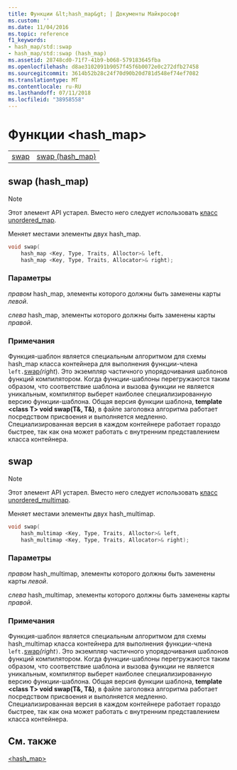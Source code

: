 ```yaml
---
title: Функции &lt;hash_map&gt; | Документы Майкрософт
ms.custom: ''
ms.date: 11/04/2016
ms.topic: reference
f1_keywords:
- hash_map/std::swap
- hash_map/std::swap (hash_map)
ms.assetid: 28748cd0-71f7-41b9-b068-579183645fba
ms.openlocfilehash: d8ae3102091b9057f45f6b0072e0c272dfb27458
ms.sourcegitcommit: 3614b52b28c24f70d90b20d781d548ef74ef7082
ms.translationtype: MT
ms.contentlocale: ru-RU
ms.lasthandoff: 07/11/2018
ms.locfileid: "38958558"
---
```

# <a name="lthashmapgt-functions"></a>Функции &lt;hash_map&gt;

|||
|-|-|
|[swap](#swap)|[swap (hash_map)](#swap_hash_map)|

## <a name="swap_hash_map"></a>  swap (hash_map)

> [!NOTE]
> Этот элемент API устарел. Вместо него следует использовать [класс unordered_map](../standard-library/unordered-map-class.md).

Меняет местами элементы двух hash_map.

```cpp
void swap(
    hash_map <Key, Type, Traits, Alloctor>& left,
    hash_map <Key, Type, Traits, Allocator>& right);
```

### <a name="parameters"></a>Параметры

*правом* hash_map, элементы которого должны быть заменены карты *левой*.

*слева* hash_map, элементы которого должны быть заменены карты *правой*.

### <a name="remarks"></a>Примечания

Функция-шаблон является специальным алгоритмом для схемы hash_map класса контейнера для выполнения функции-члена `left.`[swap](../standard-library/basic-ios-class.md#swap)*(right*). Это экземпляр частичного упорядочивания шаблонов функций компилятором. Когда функции-шаблоны перегружаются таким образом, что соответствие шаблона и вызова функции не является уникальным, компилятор выберет наиболее специализированную версию функции-шаблона. Общая версия функции шаблона, **template \<class T> void swap(T&, T&)**, в файле заголовка алгоритма работает посредством присвоения и выполняется медленно. Специализированная версия в каждом контейнере работает гораздо быстрее, так как она может работать с внутренним представлением класса контейнера.

## <a name="swap"></a>  swap

> [!NOTE]
> Этот элемент API устарел. Вместо него следует использовать [класс unordered_multimap](../standard-library/unordered-multimap-class.md).

Меняет местами элементы двух hash_multimap.

```cpp
void swap(
    hash_multimap <Key, Type, Traits, Alloctor>& left,
    hash_multimap <Key, Type, Traits, Allocator>& right);
```

### <a name="parameters"></a>Параметры

*правом* hash_multimap, элементы которого должны быть заменены карты *левой*.

*слева* hash_multimap, элементы которого должны быть заменены карты *правой*.

### <a name="remarks"></a>Примечания

Функция-шаблон является специальным алгоритмом для схемы hash_multimap класса контейнера для выполнения функции-члена `left.`[swap](../standard-library/hash-multimap-class.md#swap)*(right*`)`. Это экземпляр частичного упорядочивания шаблонов функций компилятором. Когда функции-шаблоны перегружаются таким образом, что соответствие шаблона и вызова функции не является уникальным, компилятор выберет наиболее специализированную версию функции-шаблона. Общая версия функции шаблона, **template \<class T> void swap(T&, T&)**, в файле заголовка алгоритма работает посредством присвоения и выполняется медленно. Специализированная версия в каждом контейнере работает гораздо быстрее, так как она может работать с внутренним представлением класса контейнера.

## <a name="see-also"></a>См. также

[<hash_map>](../standard-library/hash-map.md)<br/>
